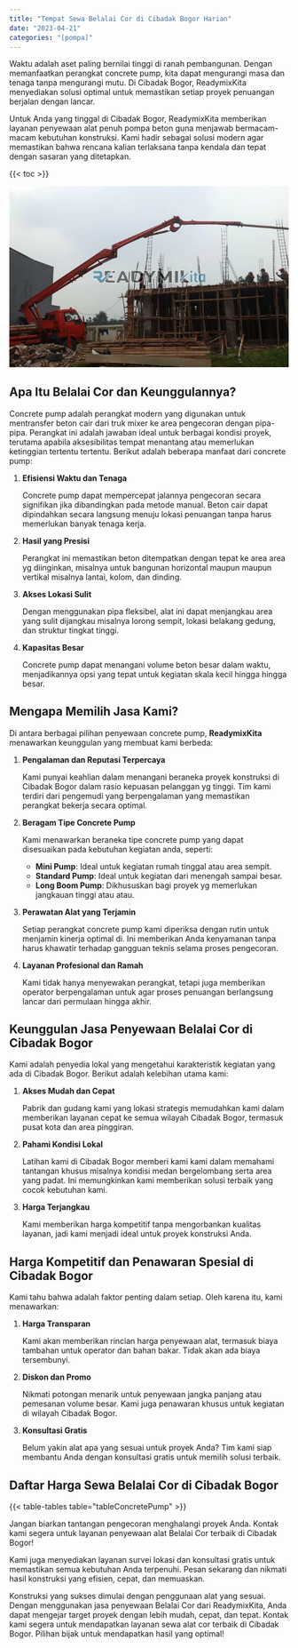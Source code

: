```yaml
---
title: "Tempat Sewa Belalai Cor di Cibadak Bogor Harian"
date: "2023-04-21"
categories: "[pompa]"
---
```


Waktu adalah aset paling bernilai tinggi di ranah pembangunan. Dengan memanfaatkan perangkat concrete pump, kita dapat mengurangi masa dan tenaga tanpa mengurangi mutu. Di Cibadak Bogor, ReadymixKita menyediakan solusi optimal untuk memastikan setiap proyek penuangan berjalan dengan lancar.

Untuk Anda yang tinggal di Cibadak Bogor, ReadymixKita memberikan layanan penyewaan alat penuh pompa beton guna menjawab bermacam-macam kebutuhan konstruksi. Kami hadir sebagai solusi modern agar memastikan bahwa rencana kalian terlaksana tanpa kendala dan tepat dengan sasaran yang ditetapkan.

{{< toc >}}

![Tempat Sewa Belalai Cor di Cibadak Bogor Harian](/images/pompa/sewa-pompa-19.jpg)

## Apa Itu Belalai Cor dan Keunggulannya?

Concrete pump adalah perangkat modern yang digunakan untuk mentransfer beton cair dari truk mixer ke area pengecoran dengan pipa-pipa. Perangkat ini adalah jawaban ideal untuk berbagai kondisi proyek, terutama apabila aksesibilitas tempat menantang atau memerlukan ketinggian tertentu tertentu. Berikut adalah beberapa manfaat dari concrete pump:

1. **Efisiensi Waktu dan Tenaga**

   Concrete pump dapat mempercepat jalannya pengecoran secara signifikan jika dibandingkan pada metode manual. Beton cair dapat dipindahkan secara langsung menuju lokasi penuangan tanpa harus memerlukan banyak tenaga kerja.

2. **Hasil yang Presisi**

   Perangkat ini memastikan beton ditempatkan dengan tepat ke area area yg diinginkan, misalnya untuk bangunan horizontal maupun maupun vertikal misalnya lantai, kolom, dan dinding.

3. **Akses Lokasi Sulit**

   Dengan menggunakan pipa fleksibel, alat ini dapat menjangkau area yang sulit dijangkau misalnya lorong sempit, lokasi belakang gedung, dan struktur tingkat tinggi.

4. **Kapasitas Besar**

   Concrete pump dapat menangani volume beton besar dalam waktu, menjadikannya opsi yang tepat untuk kegiatan skala kecil hingga hingga besar.

## Mengapa Memilih Jasa Kami?

Di antara berbagai pilihan penyewaan concrete pump, **ReadymixKita** menawarkan keunggulan yang membuat kami berbeda:

1. **Pengalaman dan Reputasi Terpercaya**

   Kami punyai keahlian dalam menangani beraneka proyek konstruksi di Cibadak Bogor dalam rasio kepuasan pelanggan yg tinggi. Tim kami terdiri dari pengemudi yang berpengalaman yang memastikan perangkat bekerja secara optimal.

2. **Beragam Tipe Concrete Pump**

   Kami menawarkan beraneka tipe concrete pump yang dapat disesuaikan pada kebutuhan kegiatan anda, seperti:
   - **Mini Pump**: Ideal untuk kegiatan rumah tinggal atau area sempit.
   - **Standard Pump**: Ideal untuk kegiatan dari menengah sampai besar.
   - **Long Boom Pump**: Dikhususkan bagi proyek yg memerlukan jangkauan tinggi atau atau.

3. **Perawatan Alat yang Terjamin**

   Setiap perangkat concrete pump kami diperiksa dengan rutin untuk menjamin kinerja optimal di. Ini memberikan Anda kenyamanan tanpa harus khawatir terhadap gangguan teknis selama proses pengecoran.

4. **Layanan Profesional dan Ramah**

   Kami tidak hanya menyewakan perangkat, tetapi juga memberikan operator berpengalaman untuk agar proses penuangan berlangsung lancar dari permulaan hingga akhir.

## Keunggulan Jasa Penyewaan Belalai Cor di Cibadak Bogor

Kami adalah penyedia lokal yang mengetahui karakteristik kegiatan yang ada di Cibadak Bogor. Berikut adalah kelebihan utama kami:

1. **Akses Mudah dan Cepat**

   Pabrik dan gudang kami yang lokasi strategis memudahkan kami dalam memberikan layanan cepat ke semua wilayah Cibadak Bogor, termasuk pusat kota dan area pinggiran.

2. **Pahami Kondisi Lokal**

   Latihan kami di Cibadak Bogor memberi kami kami dalam memahami tantangan khusus misalnya kondisi medan bergelombang serta area yang padat. Ini memungkinkan kami memberikan solusi terbaik yang cocok kebutuhan kami.

3. **Harga Terjangkau**

   Kami memberikan harga kompetitif tanpa mengorbankan kualitas layanan, jadi kami menjadi ideal untuk proyek konstruksi Anda.

## Harga Kompetitif dan Penawaran Spesial di Cibadak Bogor

Kami tahu bahwa adalah faktor penting dalam setiap. Oleh karena itu, kami menawarkan:

1. **Harga Transparan**

   Kami akan memberikan rincian harga penyewaan alat, termasuk biaya tambahan untuk operator dan bahan bakar. Tidak akan ada biaya tersembunyi.

2. **Diskon dan Promo**

   Nikmati potongan menarik untuk penyewaan jangka panjang atau pemesanan volume besar. Kami juga penawaran khusus untuk kegiatan di wilayah Cibadak Bogor.

3. **Konsultasi Gratis**

   Belum yakin alat apa yang sesuai untuk proyek Anda? Tim kami siap membantu Anda dengan konsultasi gratis untuk memilih solusi terbaik.

## Daftar Harga Sewa Belalai Cor di Cibadak Bogor

{{< table-tables table="tableConcretePump" >}}

Jangan biarkan tantangan pengecoran menghalangi proyek Anda. Kontak kami segera untuk layanan penyewaan alat Belalai Cor terbaik di Cibadak Bogor!

Kami juga menyediakan layanan survei lokasi dan konsultasi gratis untuk memastikan semua kebutuhan Anda terpenuhi. Pesan sekarang dan nikmati hasil konstruksi yang efisien, cepat, dan memuaskan.

Konstruksi yang sukses dimulai dengan penggunaan alat yang sesuai. Dengan menggunakan jasa penyewaan Belalai Cor dari ReadymixKita, Anda dapat mengejar target proyek dengan lebih mudah, cepat, dan tepat. Kontak kami segera untuk mendapatkan layanan sewa alat cor terbaik di Cibadak Bogor. Pilihan bijak untuk mendapatkan hasil yang optimal!